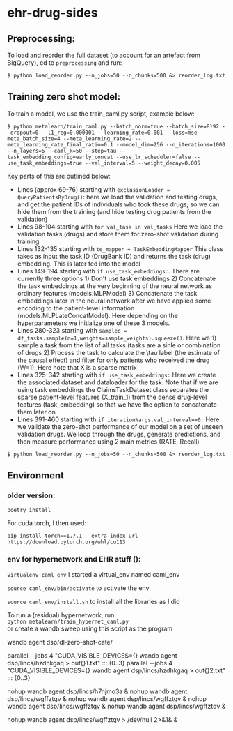 # ehr-drug-sides




## Preprocessing:  

To load and reorder the full dataset (to account for an artefact from BigQuery), cd to `preprocessing` and run:   

``$ python load_reorder.py --n_jobs=50 --n_chunks=500 &> reorder_log.txt``  

## Training zero shot model:  

To train a model, we use the train_caml.py script, example below:   

``$ python metalearn/train_caml.py --batch_norm=true --batch_size=8192 --dropout=0 --l1_reg=0.000001 --learning_rate=0.001 --loss=mse --meta_batch_size=4 --meta_learning_rate=2 --meta_learning_rate_final_ratio=0.1 --model_dim=256 --n_iterations=1000 --n_layers=6 --caml_k=50 --step=tau --task_embedding_config=early_concat --use_lr_scheduler=false --use_task_embeddings=true --val_interval=5 --weight_decay=0.005 ``  

Key parts of this are outlined below: 
- Lines (approx 69-76) starting with ``exclusionLoader = QueryPatientsByDrug()``: here we load the validation and testing drugs, and get the patient IDs of individuals who took these drugs, so we can hide them from the training (and hide testing drug patients from the validation) 
- Lines 98-104 starting with ``for val_task in val_tasks`` Here we load the validation tasks (drugs) and store them for zero-shot validation during training 
- Lines 132-135 starting with ``te_mapper = TaskEmbeddingMapper`` This class takes as input the task ID (DrugBank ID) and returns the task (drug) embedding. This is later fed into the model
- Lines 149-194 starting with ``if use_task_embeddings:``. There are currently three options 1) Don't use task embeddings 2) Concatenate the task embeddings at the very beginning of the neural network as ordinary features (models.MLPModel) 3) Concatenate the task embeddings later in the neural network after we have applied some encoding to the patient-level information (models.MLPLateConcatModel). Here depending on the hyperparameters we initialize one of these 3 models.
- Lines 280-323 starting with ``sampled = df_tasks.sample(n=1,weights=sample_weights).squeeze()``. Here we 1) sample a task from the list of all tasks (tasks are a sinle or combination of drugs 2) Process the task to calculate the \tau label (the estimate of the causal effect) and filter for only patients who received the drug (W=1). Here note that X is a sparse matrix
- Lines 325-342 starting with ``if use_task_embeddings:`` Here we create the associated dataset and dataloader for the task. Note that if we are using task embeddings the ClaimsTaskDataset class separates the sparse patient-level features (X_train_1) from the dense drug-level features (task_embedding) so that we have the option to concatenate them later on
- Lines 391-460 starting with ``if iteration%args.val_interval==0:`` Here we validate the zero-shot performance of our model on a set of unseen validation drugs. We loop through the drugs, generate predictions, and then measure performance using 2 main metrics (RATE, Recall)

``$ python load_reorder.py --n_jobs=50 --n_chunks=500 &> reorder_log.txt``  


## Environment

### older version: 
`poetry install`  

For cuda torch, I then used:  

`pip install torch==1.7.1 --extra-index-url https://download.pytorch.org/whl/cu113` 

### env for hypernetwork and EHR stuff ():  

`virtualenv caml_env` I started a virtual_env named caml_env  

`source caml_env/bin/activate` to activate the env  

`source caml_env/install.sh` to install all the libraries as I did

To run a (residual) hypernetwork, run:  
`python metalearn/train_hypernet_caml.py`  
or create a wandb sweep using this script as the program 

wandb agent dsp/dl-zero-shot-cate/


parallel --jobs 4 "CUDA_VISIBLE_DEVICES={} wandb agent dsp/lincs/hzdhkgaq > out{}1.txt" ::: {0..3}
parallel --jobs 4 "CUDA_VISIBLE_DEVICES={} wandb agent dsp/lincs/hzdhkgaq > out{}2.txt" ::: {0..3}





nohup wandb agent dsp/lincs/h7njmo3a &
nohup wandb agent dsp/lincs/wgffztqv &
nohup wandb agent dsp/lincs/wgffztqv &
nohup wandb agent dsp/lincs/wgffztqv &
nohup wandb agent dsp/lincs/wgffztqv &


nohup wandb agent dsp/lincs/wgffztqv > /dev/null 2>&1& &
